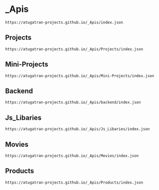 # _Apis
```
https://atugatran-projects.github.io/_Apis/index.json
```


## Projects
```
https://atugatran-projects.github.io/_Apis/Projects/index.json
```

## Mini-Projects
```
https://atugatran-projects.github.io/_Apis/Mini-Projects/index.json
```

## Backend
```
https://atugatran-projects.github.io/_Apis/backend/index.json
```

## Js_Libaries
```
https://atugatran-projects.github.io/_Apis/Js_Libaries/index.json
```

## Movies
```
https://atugatran-projects.github.io/_Apis/Movies/index.json
```

## Products
```
https://atugatran-projects.github.io/_Apis/Products/index.json
```
